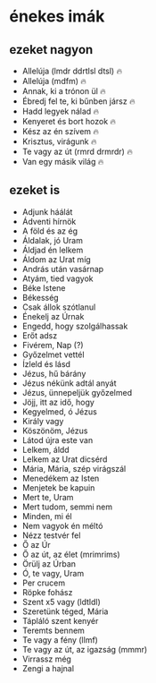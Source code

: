# énekes imák

## ezeket nagyon

* Allelúja (lmdr ddrtlsl dtsl) :fire:
* Allelúja (mdfm) :fire:
* Annak, ki a trónon ül :fire:
* Ébredj fel te, ki bűnben jársz :fire:
* Hadd legyek nálad :fire:
* Kenyeret és bort hozok :fire:
* Kész az én szívem :fire:
* Krisztus, virágunk :fire:
* Te vagy az út (rmrd drmrdr) :fire:
* Van egy másik világ :fire:

## ezeket is

* Adjunk háálát
* Ádventi hírnök
* A föld és az ég
* Áldalak, jó Uram
* Áldjad én lelkem
* Áldom az Urat míg
* András után vasárnap
* Atyám, tied vagyok
* Béke Istene
* Békesség
* Csak állok szótlanul
* Énekelj az Úrnak
* Engedd, hogy szolgálhassak
* Erőt adsz
* Fivérem, Nap (?)
* Győzelmet vettél
* Ízleld és lásd
* Jézus, hű bárány
* Jézus nékünk adtál anyát
* Jézus, ünnepeljük győzelmed
* Jöjj, itt az idő, hogy
* Kegyelmed, ó Jézus
* Király vagy
* Köszönöm, Jézus
* Látod újra este van
* Lelkem, áldd
* Lelkem az Urat dicsérd
* Mária, Mária, szép virágszál
* Menedékem az Isten
* Menjetek be kapuin
* Mert te, Uram
* Mert tudom, semmi nem
* Minden, mi él
* Nem vagyok én méltó
* Nézz testvér fel
* Ő az Úr
* Ő az út, az élet (mrimrims)
* Örülj az Úrban
* Ó, te vagy, Uram
* Per crucem
* Röpke fohász
* Szent x5 vagy (ldtldl)
* Szeretünk téged, Mária
* Tápláló szent kenyér
* Teremts bennem
* Te vagy a fény (llmf)
* Te vagy az út, az igazság (mmmr)
* Virrassz még
* Zengi a hajnal
